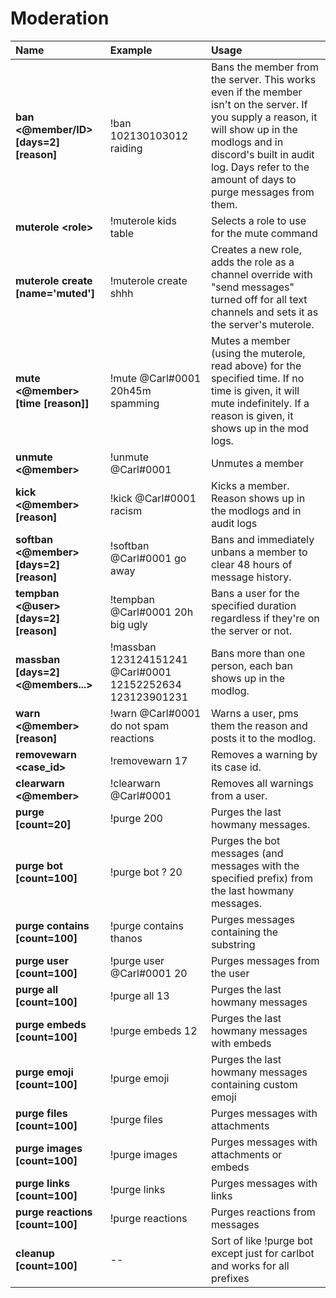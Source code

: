 # Moderation



| Name | Example | Usage |
| :--- | :--- | :--- |
| **ban &lt;@member/ID&gt; \[days=2\] \[reason\]** | !ban 102130103012 raiding | Bans the member from the server. This works even if the member isn't on the server. If you supply a reason, it will show up in the modlogs and in discord's built in audit log. Days refer to the amount of days to purge messages from them. |
| **muterole &lt;role&gt;** | !muterole kids table | Selects a role to use for the mute command |
| **muterole create \[name='muted'\]** | !muterole create shhh | Creates a new role, adds the role as a channel override with "send messages" turned off for all text channels and sets it as the server's muterole. |
| **mute &lt;@member&gt; \[time \[reason\]\]** | !mute @Carl\#0001 20h45m spamming | Mutes a member \(using the muterole, read above\) for the specified time. If no time is given, it will mute indefinitely. If a reason is given, it shows up in the mod logs. |
| **unmute &lt;@member&gt;** | !unmute @Carl\#0001 | Unmutes a member |
| **kick &lt;@member&gt; \[reason\]** | !kick @Carl\#0001 racism | Kicks a member. Reason shows up in the modlogs and in audit logs |
| **softban &lt;@member&gt; \[days=2\]\[reason\]** | !softban @Carl\#0001 go away | Bans and immediately unbans a member to clear 48 hours of message history. |
| **tempban &lt;@user&gt; \[days=2\]\[reason\]** | !tempban @Carl\#0001 20h big ugly | Bans a user for the specified duration regardless if they're on the server or not. |
| **massban \[days=2\]&lt;@members...&gt;** | !massban 123124151241 @Carl\#0001 12152252634 123123901231 | Bans more than one person, each ban shows up in the modlog. |
| **warn &lt;@member&gt; \[reason\]** | !warn @Carl\#0001 do not spam reactions | Warns a user, pms them the reason and posts it to the modlog. |
| **removewarn &lt;case\_id&gt;** | !removewarn 17 | Removes a warning by its case id. |
| **clearwarn &lt;@member&gt;** | !clearwarn @Carl\#0001 | Removes all warnings from a user. |
| **purge \[count=20\]** | !purge 200 | Purges the last howmany messages. |
| **purge bot \[count=100\]** | !purge bot ? 20 | Purges the bot messages \(and messages with the specified prefix\) from the last howmany messages. |
| **purge contains \[count=100\]** | !purge contains thanos | Purges messages containing the substring |
| **purge user \[count=100\]** | !purge user @Carl\#0001 20 | Purges messages from the user |
| **purge all \[count=100\]** | !purge all 13 | Purges the last howmany messages |
| **purge embeds \[count=100\]** | !purge embeds 12 | Purges the last howmany messages with embeds |
|  **purge emoji \[count=100\]** | !purge emoji | Purges the last howmany messages containing custom emoji |
| **purge files \[count=100\]** | !purge files | Purges messages with attachments |
| **purge images \[count=100\]** | !purge images | Purges messages with attachments or embeds |
| **purge links \[count=100\]** | !purge links | Purges messages with links |
| **purge reactions \[count=100\]** | !purge reactions | Purges reactions from messages |
| **cleanup \[count=100\]** | -- | Sort of like !purge bot except just for carlbot and works for all prefixes |

